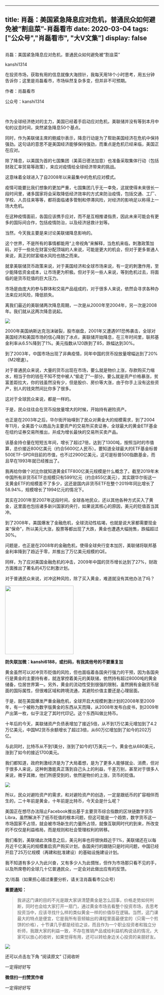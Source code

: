 
---
title:  肖磊：美国紧急降息应对危机，普通民众如何避免被“割韭菜”-肖磊看市
date: 2020-03-04
tags: ["公众号","肖磊看市", "大V文集"]
display: false
---


## 



肖磊：美国紧急降息应对危机，普通民众如何避免被“割韭菜”




kanshi1314




在投资市场，获取有用的信息就像大海捞针，我每天用18个小时思考，用五分钟告诉你；这里是肖磊看市，市场纵然复杂多变，但并非不可预期。


作者：肖磊看市

公众号：kanshi1314

&nbsp;

作为全球经济绝对的主力，美国已经着手启动应对危机，美联储并没有等到本月中旬的议息时间，突然紧急降息50个基点。



同时，作为美联储主席的鲍威尔表示，降息行动是为了帮助美国经济在危机中保持强劲。这句话的意思不是美国经济能够保持强劲，而重点是危机已经来临，美国正在应对。



除了降息，以美国为首的七国集团（美英日德法加意）也准备采取集体行动（包括财政汇率贸易等政策），来应对疫情给全球经济带来的挑战。



这意味着全球进入了自2008年以来最集中的危机应对模式。



疫情可能要比我们想象的更加严重，七国集团几乎无一幸免，这就使得未来很长一段时间里，诸多国家将会采取降低经济效率的方式来防治疫情，包括交通、工厂、学校、人员往来等等，都将面临诸多管制和停滞风险，对经济的影响足以称得上一场大危机。



在这种疫情面前，各国应该携手应对，而不是互相推诿指责，因此未来可能会有更多的国际间合作，包括疫情防治，以及经济拯救计划等。



当然，今天我主要是来讨论美联储降息影响的。



这个世界，不是所有的事情都能用“上帝视角”来解释，当危机来临，刺激政策加码，对于一些处在财富分配顶端的人来说，可能是更大的机会，但对于更多普通人来说，真正的财富缩水风险也随之而来。



就拿美联储货币政策来说，对于美国经济和全球市场来说，有一定的刺激作用，至少能降低资金成本，让市场更为积极。但对于另一些人来说，等到危机过去，将面临的是货币贬值的巨大压力。



市场是由庞大的参与群体和交易产品组成的，对于很多人来说，依然会寻求各种办法来应对风险，降低损失。



离我们最近的美联储两次降息周期，一次是从2000年至2004年，另一次是2008年。我们就从这两次降息说起。



<img class="rich_pages js_insertlocalimg" data-ratio="0.49453125" data-s="300,640" src="https://mmbiz.qpic.cn/mmbiz_png/rIYcHn0KrPSw0ZQFbibE5MNl8ia6o6ZISVY6Z8onsEcLyfzYQbxxiau4oXWETAr8LtBB4A077PYbCoBGGEdnLbWCA/640?wx_fmt=png" data-type="png" data-w="1280" style="">

2000年美国纳斯达克泡沫破裂，股市崩盘，2001年又遭遇911恐怖袭击，全球对美国经济和美国市场的信心降到了冰点，美联储开始降息，在三年时间里，联邦基金利率从6.5%降到了1%。美元指数从120跌到了85，跌幅达到30%。



到了2003年，中国市场出现了非典疫情，同年中国的货币投放量增幅达到了20%（M2增速）。



对于普通民众来说，大量的货币出现在市场，要么就是物价上涨，存款购买力缩水，相当于你的钱在不知不觉中被人“偷走了”一部分。要么就是资产价格暴涨，贫富差距拉大，你的钱虽然没有少，但是股价、房价等大涨，由于你手上没有这些资产，别人的钱突然间比你多了很多。



这对于全球民众来说，都是一样的。



于是，民众往往会在货币投放量增大的时候，开始持有避险资产。



也正是在2003年之后，华尔街开始嗅到了民众对黄金大的规模需求，到了2004年11月，全美首个以商品为主要资产的交易所买卖证券，全球最大的黄金ETF基金在纽约证券交易所推出，并成为增长最快的交易所买卖产品。



该基金持仓量在短短五年间，增长了超过7倍，达到了1300吨，按照当时的市值算，总价接近800亿美元（约合5600亿人民币）。要知道全球最大的ETF基金标普500ETF-SPDR目前的市值，也不过2900亿美元，这可是标普500指数基金，而且早在1993年就已经推出了。



我再给你做个对比你就知道黄金ETF800亿美元规模是什么概念了。截至2019年末中国所有非货币ETF总规模只有5991亿元（约合855亿美元），其实跟华尔街这一支黄金ETF的规模差不了多少，这还是国内非货币ETF在整个2019年同比增长了58.94%，规模增长了1994亿元的情况下。



其实在2001年至2007年这段时间，全球各地民众，还以其他各种方式买入了黄金，这里面也包括诸多新兴国家的央行，如果说其核心的原因，美元的贬值首当其冲。



到了2008年，美国爆发了金融危机，全球流动性枯竭，也就是说大家都需要现金来“保命”，所以美元大涨，股票等都出现了大跌，黄金也遭遇大幅抛售，跌幅超过30%。



问题是，也正是在2008年的金融危机，使得全球央行变本加厉，美联储将联邦基金利率降到了趋近于零，并推出了万亿美元规模的QE。



同样，为了应对美国金融危机的冲击，2009年中国的货币增长达到了27%，财政方面推出了著名的4万亿刺激计划。



对于普通民众来说，对冲这种风险，除了买入黄金，难道就没有其他办法了吗？



<img class="rich_pages" data-copyright="0" data-ratio="1" data-s="300,640" src="https://mmbiz.qpic.cn/mmbiz_jpg/rIYcHn0KrPQxE6zMiarib0VYKnt94Md6MMtJIw6YEwy8maoZPYfqopnlsqVs55Vz3JiaQIS7PZ1rg8lrYVngiaw9CQ/640?wx_fmt=jpeg" data-type="jpeg" data-w="430" style="height: 224px;width: 224px;"/>

**防失联加微：kanshi6188，或扫码，有我其他号的不要重复加**



黄金虽然可以对冲货币贬值的风险，但也面临着各国央行强力的干预，因为各国央行是黄金的主要持有者，就连掌控着美元的美联储，依然持有超过8000吨的黄金储备，位居世界第一。另外，黄金的流动性受到很强的限制，虽然拥有金融货币层面的国际属性，但很难区域和跨境流通，其避险价值主要还是心理层面。



于是，就在美国爆发严重金融危机，全球开启大规模刺激计划的2008年至2009年，有一个被称为数字版黄金的东西从天而降，从2008年发布白皮书，到2009年产出第一枚，似乎注定了其时代印记。这个东西叫做比特币。



十年后的今天，美联储资产负债表增加了接近5倍，从不到1万亿美元增加到了4.2万亿美元，中国M2货币余额增长了超过3倍，从60万亿增加到了如今的202万亿。



与此同时，比特币从不到1美分，涨到了如今的1万美元一个。黄金也从680美元，涨到了如今的接近1700美元。



我们都知道，政府刺激经济是为了大局着想，是为了更多人能够就业、消费，但对于很多人来说，这种刺激能真正落到自己头上的利益，千差万别，甚至对于很多人来说，微乎其微，他们所感受到的，依然是物价的上涨，货币的贬值。



<img class="rich_pages js_insertlocalimg" data-ratio="0.43194444444444446" data-s="300,640" src="https://mmbiz.qpic.cn/mmbiz_jpg/rIYcHn0KrPSw0ZQFbibE5MNl8ia6o6ZISVmsXfGYUETbHP56nic2g8viavCnKVzDJ82QkhxKm2Mfuib3y6c2z3qUgng/640?wx_fmt=jpeg" data-type="jpeg" data-w="720" style="">



所以，民众对避险资产的需求，和对避险资产的创造，一定是跟纸币的扩容相伴而生的，二十年前是黄金，十年前是比特币，今天会是什么呢？



美国正在想尽办法阻止Facebook推出基于主要货币综合指数的区块链数字货币Libra，虽然解决不了纸币贬值的根本问题，但这可能是一个趋势，数字货币这一市场国家不占领，就会被市场新生的力量所占领，就像互联网时代的到来，所改变的不仅仅是利益格局，而是规则和社会管理权利的转移。



我们看到，美联储此次降息之后，美元利率也将很快趋近于1%，美联储还在以每月近千亿美元的规模重启资产购买计划，各国央行的跟随只是时间问题，中国已经开启了25万亿规模（再建和批准建设）的基础设施建设计划。



我不知道有多少人为此兴奋，又有多少人为此惆怅，但作为市场那只看不见的手，以及所席卷的全球几十亿普通民众，一定会对此做出应有的反馈。



文/肖磊（如果担心错过重要分析，请关注肖磊看市公众号）



**重要通知：**



> <section class="js_blockquote_digest"><section>我讲这门课的目的不光是跟大家讲清楚黄金是怎么回事，价格走势如何判断，同时也会给大家打开一扇门，通过黄金市场去看整个投资市场，去思考投资当中，应该寻找什么样的类似黄金一样的价值存在逻辑。当然，这门课最大的特点是便宜，它是我所有音频输出的课程里面最便宜的（只需一个煎饼的价格），十节课几乎都是经验之谈，而且作为一个职业投资者和独立分析师，我跟大家的利益一致，不存在推销产品或给利益机构说话的情况，大家可以放心的收听，如果觉得有用，还可以转给身边关心投资的亲朋好友。</section></section>



<img class="rich_pages" data-ratio="1.77734375" data-s="300,640" src="https://mmbiz.qpic.cn/mmbiz_jpg/rIYcHn0KrPTnVot4bsN2XibdeHamHKcqjTdOv8rbeick6HKxXnhrjiaC7g9NFoNk8mF0HfQm0wcG1hibdtF0uIB2zg/640?wx_fmt=jpeg" data-type="jpeg" data-w="1280"/>



还可以点击左下角&nbsp;“阅读原文”&nbsp;订阅收听

一定得好好写


**微信扫一扫赞赏作者**






一定得好好写








